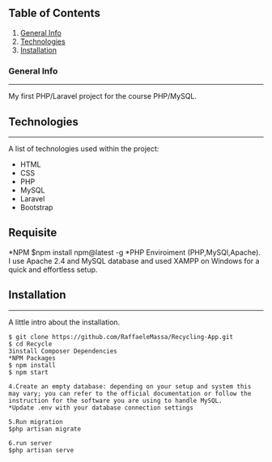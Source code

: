
## Table of Contents
1. [General Info](#general-info)
2. [Technologies](#technologies)
3. [Installation](#installation)

### General Info
***
My first PHP/Laravel project for the course PHP/MySQL.


## Technologies
***
A list of technologies used within the project:
* HTML
* CSS
* PHP
* MySQL
* Laravel
* Bootstrap
## Requisite
*NPM
$npm install npm@latest -g
*PHP Enviroiment (PHP,MySQl,Apache). I use Apache 2.4 and MySQL database and   used XAMPP on Windows for a quick and effortless setup.
## Installation
***
A little intro about the installation.
```
$ git clone https://github.com/RaffaeleMassa/Recycling-App.git
$ cd Recycle
3install Composer Dependencies
*NPM Packages
$ npm install
$ npm start

4.Create an empty database: depending on your setup and system this may vary; you can refer to the official documentation or follow the instruction for the software you are using to handle MySQL.
*Update .env with your database connection settings

5.Run migration
$php artisan migrate

6.run server
$php artisan serve


